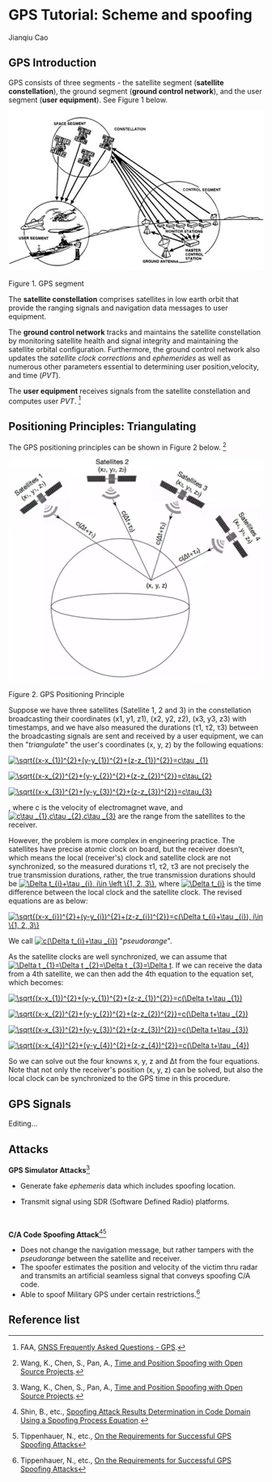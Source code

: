 # GPS Tutorial: Scheme and spoofing

Jianqiu Cao

## GPS Introduction

GPS consists of three segments - the satellite segment (**satellite constellation**), the ground segment (**ground control network**), and the user segment (**user equipment**). See Figure 1 below.

![GPS Segments](Picture1.png)

Figure 1. GPS segment

The **satellite constellation** comprises satellites in low earth orbit that provide the ranging signals and navigation data messages to user equipment. 

The **ground control network** tracks and maintains the satellite constellation by monitoring satellite health and signal integrity and maintaining the satellite orbital configuration. Furthermore, the ground control network also updates the *satellite clock corrections* and *ephemerides* as well as numerous other parameters essential to determining user position,velocity, and time (*PVT*). 

The **user equipment** receives signals from the satellite constellation and computes user *PVT*. [^3]



## Positioning Principles: Triangulating

The GPS positioning principles can be shown in Figure 2 below. [^1]

![GPS Positioning Principle](Picture2.png)

Figure 2. GPS Positioning Principle

Suppose we have three satellites (Satellite 1, 2 and 3) in the constellation broadcasting their coordinates (x1, y1, z1), (x2, y2, z2), (x3, y3, z3) with timestamps, and we have also measured the durations (τ1, τ2, τ3) between the broadcasting signals are sent and received by a user equipment, we can then "*triangulate*" the user's coordinates (x, y, z) by the following equations: 

<a href="https://www.codecogs.com/eqnedit.php?latex=\sqrt{(x-x_{1})^{2}&plus;(y-y_{1})^{2}&plus;(z-z_{1})^{2}}=c\tau&space;_{1}" target="_blank"><img src="https://latex.codecogs.com/gif.latex?\sqrt{(x-x_{1})^{2}&plus;(y-y_{1})^{2}&plus;(z-z_{1})^{2}}=c\tau&space;_{1}" title="\sqrt{(x-x_{1})^{2}+(y-y_{1})^{2}+(z-z_{1})^{2}}=c\tau _{1}" /></a>

<a href="https://www.codecogs.com/eqnedit.php?latex=\sqrt{(x-x_{2})^{2}&plus;(y-y_{2})^{2}&plus;(z-z_{2})^{2}}=c\tau_{2}" target="_blank"><img src="https://latex.codecogs.com/gif.latex?\sqrt{(x-x_{2})^{2}&plus;(y-y_{2})^{2}&plus;(z-z_{2})^{2}}=c\tau_{2}" title="\sqrt{(x-x_{2})^{2}+(y-y_{2})^{2}+(z-z_{2})^{2}}=c\tau_{2}" /></a>

<a href="https://www.codecogs.com/eqnedit.php?latex=\sqrt{(x-x_{3})^{2}&plus;(y-y_{3})^{2}&plus;(z-z_{3})^{2}}=c\tau_{3}" target="_blank"><img src="https://latex.codecogs.com/gif.latex?\sqrt{(x-x_{3})^{2}&plus;(y-y_{3})^{2}&plus;(z-z_{3})^{2}}=c\tau_{3}" title="\sqrt{(x-x_{3})^{2}+(y-y_{3})^{2}+(z-z_{3})^{2}}=c\tau_{3}" /></a>

, where c is the velocity of electromagnet wave, and <a href="https://www.codecogs.com/eqnedit.php?latex=c\tau&space;_{1},c\tau&space;_{2},c\tau&space;_{3}" target="_blank"><img src="https://latex.codecogs.com/gif.latex?c\tau&space;_{1},c\tau&space;_{2},c\tau&space;_{3}" title="c\tau _{1},c\tau _{2},c\tau _{3}" /></a> are the range from the satellites to the receiver.

However, the problem is more complex in engineering practice. The satellites have precise atomic clock
on board, but the receiver doesn’t, which means the local (receiver's) clock and satellite clock are not
synchronized, so the measured durations τ1, τ2, τ3 are not precisely the true transmission durations, rather, the true transmission durations should be <a href="https://www.codecogs.com/eqnedit.php?latex=\Delta&space;t_{i}&plus;\tau&space;_{i},&space;i\in&space;\left&space;\{1,&space;2,&space;3\}" target="_blank"><img src="https://latex.codecogs.com/gif.latex?\Delta&space;t_{i}&plus;\tau&space;_{i},&space;i\in&space;\left&space;\{1,&space;2,&space;3\}" title="\Delta t_{i}+\tau _{i}, i\in \left \{1, 2, 3\}" /></a>, where <a href="https://www.codecogs.com/eqnedit.php?latex=\Delta&space;t_{i}" target="_blank"><img src="https://latex.codecogs.com/gif.latex?\Delta&space;t_{i}" title="\Delta t_{i}" /></a> is the time difference between the local clock and the satellite clock. The revised equations are as below:

<a href="https://www.codecogs.com/eqnedit.php?latex=\sqrt{(x-x_{i})^{2}&plus;(y-y_{i})^{2}&plus;(z-z_{i})^{2}}=c(\Delta&space;t_{i}&plus;\tau&space;_{i}),&space;i\in&space;\{1,&space;2,&space;3\}" target="_blank"><img src="https://latex.codecogs.com/gif.latex?\sqrt{(x-x_{i})^{2}&plus;(y-y_{i})^{2}&plus;(z-z_{i})^{2}}=c(\Delta&space;t_{i}&plus;\tau&space;_{i}),&space;i\in&space;\{1,&space;2,&space;3\}" title="\sqrt{(x-x_{i})^{2}+(y-y_{i})^{2}+(z-z_{i})^{2}}=c(\Delta t_{i}+\tau _{i}), i\in \{1, 2, 3\}" /></a>

We call <a href="https://www.codecogs.com/eqnedit.php?latex=c(\Delta&space;t_{i}&plus;\tau&space;_{i})" target="_blank"><img src="https://latex.codecogs.com/gif.latex?c(\Delta&space;t_{i}&plus;\tau&space;_{i})" title="c(\Delta t_{i}+\tau _{i})" /></a> "*pseudorange*".

As the satellite clocks are well synchronized, we can assume that  <a href="https://www.codecogs.com/eqnedit.php?latex=\Delta&space;t&space;_{1}=\Delta&space;t&space;_{2}=\Delta&space;t&space;_{3}=\Delta&space;t" target="_blank"><img src="https://latex.codecogs.com/gif.latex?\Delta&space;t&space;_{1}=\Delta&space;t&space;_{2}=\Delta&space;t&space;_{3}=\Delta&space;t" title="\Delta t _{1}=\Delta t _{2}=\Delta t _{3}=\Delta t" /></a>. If we can receive the data from a 4th satellite, we can then add the 4th equation to the equation set, which becomes: 

<a href="https://www.codecogs.com/eqnedit.php?latex=\sqrt{(x-x_{1})^{2}&plus;(y-y_{1})^{2}&plus;(z-z_{1})^{2}}=c(\Delta&space;t&plus;\tau&space;_{1})" target="_blank"><img src="https://latex.codecogs.com/gif.latex?\sqrt{(x-x_{1})^{2}&plus;(y-y_{1})^{2}&plus;(z-z_{1})^{2}}=c(\Delta&space;t&plus;\tau&space;_{1})" title="\sqrt{(x-x_{1})^{2}+(y-y_{1})^{2}+(z-z_{1})^{2}}=c(\Delta t+\tau _{1})" /></a>

<a href="https://www.codecogs.com/eqnedit.php?latex=\sqrt{(x-x_{2})^{2}&plus;(y-y_{2})^{2}&plus;(z-z_{2})^{2}}=c(\Delta&space;t&plus;\tau&space;_{2})" target="_blank"><img src="https://latex.codecogs.com/gif.latex?\sqrt{(x-x_{2})^{2}&plus;(y-y_{2})^{2}&plus;(z-z_{2})^{2}}=c(\Delta&space;t&plus;\tau&space;_{2})" title="\sqrt{(x-x_{2})^{2}+(y-y_{2})^{2}+(z-z_{2})^{2}}=c(\Delta t+\tau _{2})" /></a>

<a href="https://www.codecogs.com/eqnedit.php?latex=\sqrt{(x-x_{3})^{2}&plus;(y-y_{3})^{2}&plus;(z-z_{3})^{2}}=c(\Delta&space;t&plus;\tau&space;_{3})" target="_blank"><img src="https://latex.codecogs.com/gif.latex?\sqrt{(x-x_{3})^{2}&plus;(y-y_{3})^{2}&plus;(z-z_{3})^{2}}=c(\Delta&space;t&plus;\tau&space;_{3})" title="\sqrt{(x-x_{3})^{2}+(y-y_{3})^{2}+(z-z_{3})^{2}}=c(\Delta t+\tau _{3})" /></a>

<a href="https://www.codecogs.com/eqnedit.php?latex=\sqrt{(x-x_{4})^{2}&plus;(y-y_{4})^{2}&plus;(z-z_{4})^{2}}=c(\Delta&space;t&plus;\tau&space;_{4})" target="_blank"><img src="https://latex.codecogs.com/gif.latex?\sqrt{(x-x_{4})^{2}&plus;(y-y_{4})^{2}&plus;(z-z_{4})^{2}}=c(\Delta&space;t&plus;\tau&space;_{4})" title="\sqrt{(x-x_{4})^{2}+(y-y_{4})^{2}+(z-z_{4})^{2}}=c(\Delta t+\tau _{4})" /></a>

So we can solve out the four knowns x, y, z and Δt from the four equations. Note that not only the receiver's position (x, y, z) can be solved, but also the local clock can be synchronized to the GPS time in this procedure.



## GPS Signals

Editing...

## Attacks

**GPS Simulator Attacks**[^1]

* Generate fake *ephemeris* data which includes spoofing location.

* Transmit signal using SDR (Software Defined Radio) platforms.

  ​


**C/A Code Spoofing Attack**[^2][^4]

* Does not change the navigation message, but rather tampers with the *pseudorange* between the satellite and receiver. 
* The spoofer estimates the position and velocity of the victim thru radar and transmits an artificial seamless signal that conveys spoofing C/A code.
* Able to spoof Military GPS under certain restrictions.[^4]




## Reference list

[^1]: Wang, K., Chen, S., Pan, A., [Time and Position Spoofing with Open Source Projects](https://docs.google.com/a/hawaii.edu/viewer?a=v&pid=sites&srcid=aGF3YWlpLmVkdXx1aC11YXMtcHJvamVjdHN8Z3g6MjcxM2JkMjllYzA1NzM2). 

[^2]: Shin, B., etc., [Spoofing Attack Results Determination in Code Domain Using a Spoofing Process Equation](https://docs.google.com/a/hawaii.edu/viewer?a=v&pid=sites&srcid=aGF3YWlpLmVkdXx1aC11YXMtcHJvamVjdHN8Z3g6N2FjNzY5MzhmZDgxOWU3). 

[^3]: FAA, [GNSS Frequently Asked Questions - GPS](https://www.faa.gov/about/office_org/headquarters_offices/ato/service_units/techops/navservices/gnss/faq/gps/#1). 

[^4]: Tippenhauer, N., etc., [On the Requirements for Successful GPS Spoofing Attacks](https://docs.google.com/a/hawaii.edu/viewer?a=v&pid=sites&srcid=aGF3YWlpLmVkdXx1aC11YXMtcHJvamVjdHN8Z3g6N2QwNGMzOGYzNzdiNjhiOA)